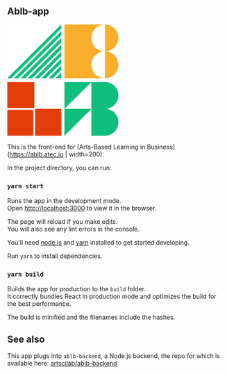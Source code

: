 
## Ablb-app

<img src="https://raw.githubusercontent.com/artscilab/ablb-app/master/public/ablb_color.png" width="256" height="256" title="ABLB Logo">


This is the front-end for [Arts-Based Learning in Business](https://ablb.atec.io | width=200).

In the project directory, you can run:

### `yarn start`

Runs the app in the development mode.<br />
Open [http://localhost:3000](http://localhost:3000) to view it in the browser.

The page will reload if you make edits.<br />
You will also see any lint errors in the console.

You'll need [node.js](https://nodejs.org) and [yarn](https://yarnpkg.com/) installed to get started developing.

Run `yarn` to install dependencies. 

### `yarn build`

Builds the app for production to the `build` folder.<br />
It correctly bundles React in production mode and optimizes the build for the best performance.

The build is minified and the filenames include the hashes.

## See also

This app plugs into `ablb-backend`, a Node.js backend, the repo for which is available here: [artscilab/ablb-backend](https://github.com/artscilab/ablb-backend)